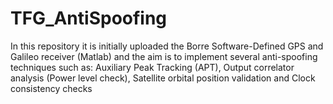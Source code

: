# TFG_AntiSpoofing
In this repository it is initially uploaded the Borre Software-Defined GPS and Galileo receiver (Matlab) and the aim is to implement several anti-spoofing techniques such as: Auxiliary Peak Tracking (APT), Output correlator analysis (Power level check), Satellite orbital position validation and Clock consistency checks
